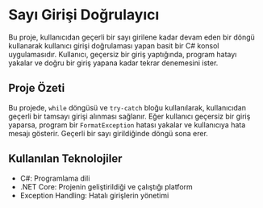 # Sayı Girişi Doğrulayıcı

Bu proje, kullanıcıdan geçerli bir sayı girilene kadar devam eden bir döngü kullanarak kullanıcı girişi doğrulaması yapan basit bir C# konsol uygulamasıdır. Kullanıcı, geçersiz bir giriş yaptığında, program hatayı yakalar ve doğru bir giriş yapana kadar tekrar denemesini ister.

## Proje Özeti

Bu projede, `while` döngüsü ve `try-catch` bloğu kullanılarak, kullanıcıdan geçerli bir tamsayı girişi alınması sağlanır. Eğer kullanıcı geçersiz bir giriş yaparsa, program bir `FormatException` hatası yakalar ve kullanıcıya hata mesajı gösterir. Geçerli bir sayı girildiğinde döngü sona erer.

## Kullanılan Teknolojiler

- C#: Programlama dili
- .NET Core: Projenin geliştirildiği ve çalıştığı platform
- Exception Handling: Hatalı girişlerin yönetimi
